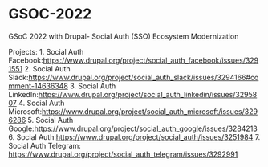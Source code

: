 # GSOC-2022
GSoC 2022 with Drupal-  Social Auth (SSO) Ecosystem Modernization

Projects:
    1. Social Auth Facebook:https://www.drupal.org/project/social_auth_facebook/issues/3291551
    2. Social Auth Slack:https://www.drupal.org/project/social_auth_slack/issues/3294166#comment-14636348
    3. Social Auth LinkedIn:https://www.drupal.org/project/social_auth_linkedin/issues/3295807
    4. Social Auth Microsoft:https://www.drupal.org/project/social_auth_microsoft/issues/3296286
    5. Social Auth Google:https://www.drupal.org/project/social_auth_google/issues/3284213
    6. Social Auth:https://www.drupal.org/project/social_auth/issues/3251984
    7. Social Auth Telegram: https://www.drupal.org/project/social_auth_telegram/issues/3292991
